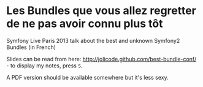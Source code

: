 Les Bundles que vous allez regretter de ne pas avoir connu plus tôt
===================================================================

Symfony Live Paris 2013 talk about the best and unknown Symfony2 Bundles (in French)

Slides can be read from here: http://jolicode.github.com/best-bundle-conf/ - to display my notes, press `S`.

A PDF version should be available somewhere but it's less sexy.
